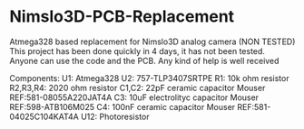 # Nimslo3D-PCB-Replacement
Atmega328 based replacement for Nimslo3D analog camera (NON TESTED)
This project has been done quickly in 4 days, it has not been tested.
Anyone can use the code and the PCB. Any kind of help is well received

Components:
U1: Atmega328
U2: 757-TLP3407SRTPE
R1: 10k ohm resistor
R2,R3,R4: 2020 ohm resistor
C1,C2: 22pF ceramic capacitor Mouser REF:581-08055A220JAT4A
C3: 10uF electrolityc capacitor Mouser REF:598-ATB106M025
C4: 100nF ceramic capacitor Mouser REF:581-04025C104KAT4A
U12: Photoresistor
